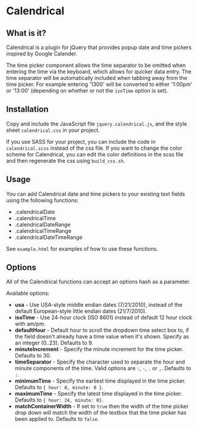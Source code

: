 # Calendrical

## What is it?

Calendrical is a plugin for jQuery that provides popup date and time pickers inspired by Google Calender.

The time picker component allows the time separator to be omitted when entering the time via the keyboard, which allows for quicker data entry. The time separator will be automatically included when tabbing away from the time picker. For example entering '1300' will be converted to either '1:00pm' or '13:00' (depending on whether or not the `isoTime` option is set).

## Installation

Copy and include the JavaScript file `jquery.calendrical.js`, and the style sheet `calendrical.css` in your project.

If you use SASS for your project, you can include the code in `calendrical.scss` instead of the css file. If you want to change the color scheme for Calendrical, you can edit the color definitions in the scss file and then regenerate the css using `build_css.sh`.

## Usage

You can add Calendrical date and time pickers to your existing text fields using the following functions:

  * .calendricalDate
  * .calendricalTime
  * .calendricalDateRange
  * .calendricalTimeRange
  * .calendricalDateTimeRange
  
See `example.html` for examples of how to use these functions.

## Options

All of the Calendrical functions can accept an options hash as a parameter.

Available options:

  * __usa__ - Use USA-style middle endian dates (7/21/2010), instead of the default European-style little endian dates (21/7/2010).
  * __isoTime__ - Use 24-hour clock (ISO 8601) instead of default 12 hour clock with am/pm.
  * __defaultHour__ - Default hour to scroll the dropdown time select box to,
  if the field doesn't already have a time value when it's shown. Specify as an integer (0..23). Defaults to 9.
  * __minuteIncrement__ - Specify the minute increment for the time picker. Defaults to 30.
  * __timeSeparator__ - Specify the character used to separate the hour and minute components of the time. Valid options are `:`, `-`, `.` or `,`. Defaults to `:`.
  * __minimumTime__ - Specify the earliest time displayed in the time picker. Defaults to `{ hour: 0, minute: 0 }`.
  * __maximumTime__ - Specify the latest time displayed in the time picker. Defaults to `{ hour: 24, minute: 0}`.
  * __matchContainerWidth__ - If set to `true` then the width of the time picker drop down will match the width of the textbox that the time picker has been applied to. Defaults to `false`.